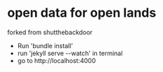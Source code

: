open data for open lands
==========================

forked from shutthebackdoor

- Run 'bundle install'
- run 'jekyll serve --watch' in terminal
- go to http://localhost:4000

